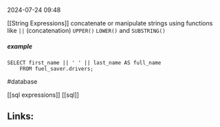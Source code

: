 2024-07-24 09:48

[[String Expressions]] concatenate or manipulate strings using functions like `||` (concatenation) `UPPER()` `LOWER()` and `SUBSTRING()`

##### example
```
SELECT first_name || ' ' || last_name AS full_name 
	FROM fuel_saver.drivers;
```

#database 

 [[sql expressions]] [[sql]]
## Links:



